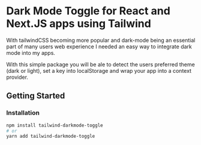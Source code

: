 # Dark Mode Toggle for React and Next.JS apps using Tailwind

With tailwindCSS becoming more popular and dark-mode being an essential part of many users web experience I needed an easy way to integrate dark mode into my apps.

With this simple package you will be ale to detect the users preferred theme (dark or light), set a key into localStorage and wrap your app into a context provider.

## Getting Started

### Installation

```bash
npm install tailwind-darkmode-toggle
# or
yarn add tailwind-darkmode-toggle
```
